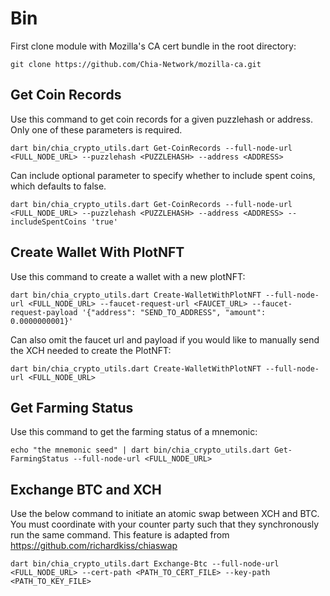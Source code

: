 # Bin

First clone module with Mozilla's CA cert bundle in the root directory:

```console
git clone https://github.com/Chia-Network/mozilla-ca.git
```

## Get Coin Records
Use this command to get coin records for a given puzzlehash or address. Only one of these parameters is required.   

```console
dart bin/chia_crypto_utils.dart Get-CoinRecords --full-node-url <FULL_NODE_URL> --puzzlehash <PUZZLEHASH> --address <ADDRESS> 
```

Can include optional parameter to specify whether to include spent coins, which defaults to false.

```console
dart bin/chia_crypto_utils.dart Get-CoinRecords --full-node-url <FULL_NODE_URL> --puzzlehash <PUZZLEHASH> --address <ADDRESS> --includeSpentCoins 'true'
```

## Create Wallet With PlotNFT

Use this command to create a wallet with a new plotNFT:

```console
dart bin/chia_crypto_utils.dart Create-WalletWithPlotNFT --full-node-url <FULL_NODE_URL> --faucet-request-url <FAUCET_URL> --faucet-request-payload '{"address": "SEND_TO_ADDRESS", "amount": 0.0000000001}'
```

Can also omit the faucet url and payload if you would like to manually send the XCH needed to create the PlotNFT:

```console
dart bin/chia_crypto_utils.dart Create-WalletWithPlotNFT --full-node-url <FULL_NODE_URL>
```

## Get Farming Status

Use this command to get the farming status of a mnemonic:

```console
echo "the mnemonic seed" | dart bin/chia_crypto_utils.dart Get-FarmingStatus --full-node-url <FULL_NODE_URL>
```

## Exchange BTC and XCH

Use the below command to initiate an atomic swap between XCH and BTC. You must coordinate with your counter party such that they synchronously run the same command. This feature is adapted from https://github.com/richardkiss/chiaswap

```console
dart bin/chia_crypto_utils.dart Exchange-Btc --full-node-url <FULL_NODE_URL> --cert-path <PATH_TO_CERT_FILE> --key-path <PATH_TO_KEY_FILE>

```
